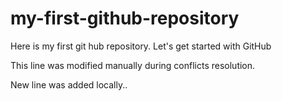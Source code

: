 # my-first-github-repository
Here is my first git hub repository. Let's get started with GitHub

This line was modified manually during conflicts resolution.

New line was added locally..


